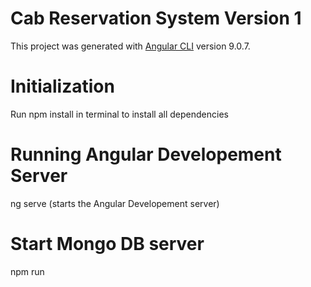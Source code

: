 # Cab Reservation System Version 1

This project was generated with [Angular CLI](https://github.com/angular/angular-cli) version 9.0.7.

# Initialization

Run npm install in terminal to install all dependencies

# Running Angular Developement Server

ng serve  (starts the Angular Developement server)

# Start Mongo DB server

npm run
